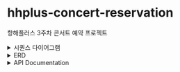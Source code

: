 # hhplus-concert-reservation
항해플러스 3주차 콘서트 예약 프로젝트

<details>
  <summary>시퀀스 다이어그램</summary>

### 1. 유저 토큰 발급 API

![image](https://github.com/hyejin0662/hhplus-concert-reservation/assets/110523580/16dd3f63-43ff-4dbd-877e-3182532102b6)

### 2. 예매 가능 날짜 조회 API

![image](https://github.com/hyejin0662/hhplus-concert-reservation/assets/110523580/7e73b6ab-8be8-46a0-8eb8-7e05b43b75eb)

### 3. 해당 날짜의 좌석 조회 API

![image](https://github.com/hyejin0662/hhplus-concert-reservation/assets/110523580/1dd1084f-1b7e-4c0c-b11d-5580c30433b5)

### 4. 좌석 예매 요청 API

![image](https://github.com/hyejin0662/hhplus-concert-reservation/assets/110523580/27e11a82-8466-4d9d-ac3b-515fb0ce9b23)

### 5. 잔액 조회 API

![image](https://github.com/hyejin0662/hhplus-concert-reservation/assets/110523580/4af59cd8-7f29-4ea8-b753-7c3f0f105387)

### 6. 잔액 충전 API

![image](https://github.com/hyejin0662/hhplus-concert-reservation/assets/110523580/91e7f5cd-c8af-4f43-88b7-076ce37a0637)

### 7. 결제 API

![image](https://github.com/hyejin0662/hhplus-concert-reservation/assets/110523580/68c517fd-7788-4506-ae49-5d499c8ccac7)
</details>

<details>
  <summary>ERD</summary>

## ERD 구성 요소
### User Table (유저 테이블)
| 필드명  | 영문명     | 타입     | NOT NULL |
|---------|------------|----------|----------|
| 유저 ID | user_id    | varchar  | YES      |
| 이름    | name       | varchar  | YES      |
| 이메일  | email      | varchar  | YES      |

### Token Table (유저 토큰 테이블)
| 필드명        | 영문명        | 타입      | NOT NULL |
|---------------|---------------|-----------|----------|
| 토큰 ID       | token_id      | bigint    | YES      |
| 유저 ID       | user_id       | varchar   | YES      |
| 콘서트 코드   | concert_code  | varchar   | YES      |
| 유효 시간     | expiration_time | timestamp | YES     |

### Concert Table (콘서트 테이블)
| 필드명        | 영문명        | 타입      | NOT NULL |
|---------------|---------------|-----------|----------|
| 콘서트 ID     | concert_id    | bigint    | YES      |
| 이름          | name          | varchar   | YES      |
| 날짜          | date          | date      | YES      |

### Seat Table (좌석 테이블)
| 필드명        | 영문명        | 타입      | NOT NULL |
|---------------|---------------|-----------|----------|
| 좌석 ID       | seat_id       | bigint    | YES      |
| 콘서트 ID     | concert_id    | bigint    | YES      |
| 좌석 번호     | seat_number   | int       | YES      |
| 예약 여부     | is_reserved   | boolean   | YES      |

### Reservation Table (예약 테이블)
| 필드명       | 영문명            | 타입        | NOT NULL |
|-----------|-------------------|-----------|----------|
| 예약 ID     | reservation_id    | bigint    | YES      |
| 콘서트 옵션 Id | concertOptionId | bigint        | YES      |
| 유저 ID     | user_id           | varchar   | YES      |
| 좌석 ID     | seat_id           | bigint    | YES      |
| 예약 시간     | reservation_time  | timestamp | YES      |
| 예약 확정 여부  | is_confirmed      | boolean   | YES      |

### Point Table (포인트 테이블)
| 필드명        | 영문명     | 타입      | NOT NULL |
|---------------|------------|-----------|----------|
| 포인트 ID     | point_id   | bigint    | YES      |
| 유저 ID       | user_id    | varchar   | YES      |
| 잔액          | amount     | decimal   | YES      |

### TempReservation Table (임시 예약 테이블)
| 필드명                | 영문명                | 타입      | NOT NULL |
|-----------------------|-----------------------|-----------|----------|
| 임시 예약 ID          | temp_reservation_id   | bigint    | YES      |
| 유저 ID               | user_id               | varchar   | YES      |
| 좌석 ID               | seat_id               | bigint    | YES      |
| 임시 예약 시간        | temp_reservation_time | timestamp | YES      |
| 만료 시간             | expiration_time       | timestamp | YES      |

### Queue Table (큐 테이블)
| 필드명          | 영문명     | 타입      | NOT NULL |
|-----------------|------------|-----------|----------|
| 큐 ID           | queue_id   | bigint    | YES      |
| 유저 ID         | user_id    | varchar   | YES      |
| 콘서트 ID       | concert_id | bigint    | YES      |
| 큐 등록 시간    | queue_time | timestamp | YES      |
| 대기열 위치     | position   | int       | YES      |

**설명**

1. USER는 여러 TOKEN을 가질 수 있습니다.
2. USER는 여러 RESERVATION을 할 수 있습니다.
3. USER는 하나의 POINT를 가집니다.
4. USER는 여러 TEMP_RESERVATION을 할 수 있습니다.
5. USER는 여러 QUEUE를 가질 수 있습니다.
6. CONCERT는 여러 SEAT를 포함합니다.
7. CONCERT는 여러 QUEUE를 포함합니다.
8. SEAT는 여러 RESERVATION에 포함될 수 있습니다.
9. SEAT는 여러 TEMP_RESERVATION에 포함될 수 있습니다.
</details>

<details>
  <summary>API Documentation</summary>

## 유저 토큰 발급 API

### Request

- **Method**: POST
- **URL**: `http://localhost:8082/mock/queue`
- **Content-Type**: application/json

```json
{
  "userId": "spring123",
  "requestedTime": "2024-07-03T10:00:00",
  "priority": 2
}
```

### Response

- **Status Code**: 200
- **Content-Type**: application/json

```json
{
  "queueToken": "ca20bc2a-577b-4055-ab3b-7e197c668b35",
  "position": 0,
  "issueTime": [
    2024,
    7,
    5,
    1,
    55,
    10,
    816342400
  ],
  "expirationTime": [
    2024,
    7,
    5,
    2,
    0,
    10,
    816342400
  ],
  "queueStatus": "PROCESSING"
}
```

## 예약 가능한 날짜 목록 조회 API

### Request

- **Method**: GET
- **URL**: `http://localhost:8082/mock/concerts`

### Response

- **Status Code**: 200
- **Content-Type**: application/json

```json
{
  "concerts": [
    {
      "concertId": 1,
      "name": "concertA",
      "date": [
        2024,
        7,
        6,
        1,
        55,
        12,
        127111700
      ],
      "seats": [
        {
          "seatId": 0,
          "seatNumber": 1,
          "reserved": false
        },
        ...
      ]
    },
    ...
  ]
}
```

## 특정 날짜의 예약 가능한 좌석 목록 조회 API

### Request

- **Method**: GET
- **URL**: `http://localhost:8082/mock/available-seats?concertId=1&date=2024-07-10`

### Response

- **Status Code**: 200
- **Content-Type**: application/json

```json
[
  {
    "seatId": 0,
    "seatNumber": 1,
    "reserved": false
  },
  ...
]
```

## 좌석 예약 요청 API

### Request

- **Method**: POST
- **URL**: `http://localhost:8082/mock/booking`
- **Content-Type**: application/json
- **Headers**:
    - `Queue-Token`: your-queue-token

```json
{
  "userId": 1,
  "concertOptionId": 1,
  "seats": "A_10,A_11"
}
```

### Response

- **Status Code**: 200
- **Content-Type**: application

/json

```json
{
  "responseResult": "SUCCESS",
  "bookingId": 1,
  "bookingStatus": "COMPLETE",
  "bookingTime": [
    2024,
    7,
    5,
    1,
    55,
    14,
    863645100
  ],
  "user": {
    "userId": 1,
    "name": "UserA",
    "balance": 100000
  },
  "concert": {
    "concertId": 1,
    "name": "concertA",
    "date": [
      2024,
      7,
      10,
      1,
      55,
      14,
      863645100
    ],
    "seats": [
      {
        "seatId": 0,
        "seatNumber": 10,
        "reserved": true
      },
      {
        "seatId": 1,
        "seatNumber": 11,
        "reserved": true
      }
    ]
  }
}
```

## 잔액 충전 API

### Request

- **Method**: POST
- **URL**: `http://localhost:8082/mock/balance`
- **Content-Type**: application/json

```json
{
  "userId": 1,
  "balance": 100.00
}
```

### Response

- **Status Code**: 200
- **Content-Type**: application/json

```json
{
  "userId": 1,
  "name": "아무개",
  "balance": 100
}
```

## 잔액 조회 API

### Request

- **Method**: GET
- **URL**: `http://localhost:8082/mock/balance/1`

### Response

- **Status Code**: 200
- **Content-Type**: application/json

```json
{
  "userId": 1,
  "name": "아무개",
  "balance": 10000
}
```

## 결제 API

### Request

- **Method**: POST
- **URL**: `http://localhost:8082/mock/payment`
- **Content-Type**: application/json
- **Headers**:
    - `Queue-Token`: your-queue-token

```json
{
  "bookingId": 12345,
  "concertId": 1,
  "userId": 1001,
  "seats": "A_10,A_11"
}
```

### Response

- **Status Code**: 200
- **Content-Type**: application/json

```json
{
  "responseResult": "SUCCESS",
  "bookingResponse": {
    "responseResult": "SUCCESS",
    "bookingId": 12345,
    "bookingStatus": "COMPLETE",
    "bookingTime": [
      2024,
      7,
      5,
      1,
      57,
      40,
      281699400
    ],
    "user": {
      "userId": 1001,
      "name": "UserA",
      "balance": 100000
    },
    "concert": {
      "concertId": 1,
      "name": "concertA",
      "date": [
        2024,
        7,
        10,
        1,
        57,
        40,
        281699400
      ],
      "seats": [
        {
          "seatId": 0,
          "seatNumber": 10,
          "reserved": true
        },
        {
          "seatId": 1,
          "seatNumber": 11,
          "reserved": true
        }
      ]
    }
  }
}
```


# 마일스톤

https://github.com/hyejin0662/hhplus-concert-reservation/milestones

# swagger
http://localhost:8082/swagger-ui/index.html

</details>
